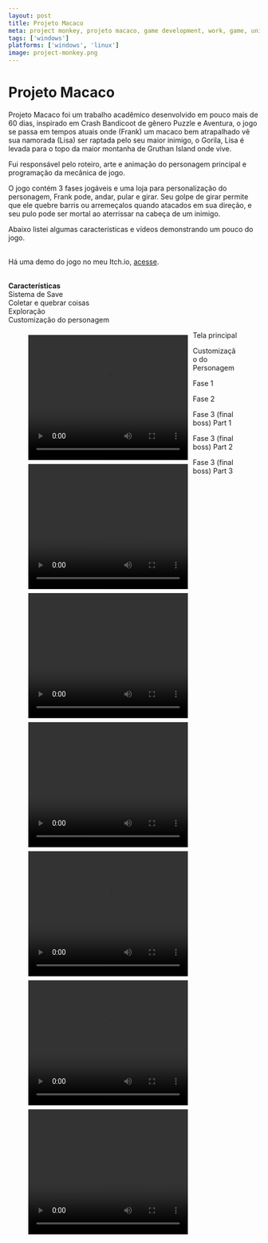 ```yaml
---
layout: post
title: Projeto Macaco
meta: project monkey, projeto macaco, game development, work, game, unity
tags: ['windows']
platforms: ['windows', 'linux']
image: project-monkey.png
---
```


# Projeto Macaco #

<p>Projeto Macaco foi um trabalho acadêmico desenvolvido em pouco mais de 60 dias, inspirado em Crash Bandicoot de gênero Puzzle e Aventura, o jogo se passa em tempos atuais onde (Frank) um macaco bem atrapalhado vê sua namorada (Lisa) ser raptada pelo seu maior inimigo, o Gorila, Lisa é levada para o topo da maior montanha de Gruthan Island onde vive.</p>

<p>Fui responsável pelo roteiro, arte e animação do personagem principal e programação da mecânica de jogo.</p>

<p>O jogo contém 3 fases jogáveis e uma loja para personalização do personagem, Frank pode, andar, pular e girar. Seu golpe de girar permite que ele quebre barris ou arremeçalos quando atacados em sua direção, e seu pulo pode ser mortal ao aterrissar na cabeça de um inimigo.</p>

Abaixo listei algumas características e vídeos demonstrando um pouco do jogo.<br><br>

Há uma demo do jogo no meu Itch.io, <a href="https://yuriwithowsky.itch.io" target="_blank">acesse</a>.<br><br>

<b>Características</b><br>
Sistema de Save<br>
Coletar e quebrar coisas<br>
Exploração<br>
Customização do personagem<br>


<figure>
    <video width="320" height="250" style="float:left;margin: 8px 10px 0 0" controls>
      <source src="http://yuriwithowsky.github.io/video/MAinScene.mp4" type="video/mp4">
    </video>
    <figcaption>Tela principal</figcaption>
</figure>

<figure>
    <video width="320" height="250" style="float:left;margin: 8px 10px 0 0" controls>
      <source src="http://yuriwithowsky.github.io/video/CustomScene.mp4" type="video/mp4">
    </video>
      <figcaption>Customização do Personagem</figcaption>
</figure>

<figure>
    <video width="320" height="250" style="float:left;margin: 8px 10px 0 0" controls>
      <source src="http://yuriwithowsky.github.io/video/Fase1Scene.mp4" type="video/mp4">
    </video>
  <figcaption>Fase 1</figcaption>
</figure>

<figure>
    <video width="320" height="250" style="float:left;margin: 8px 10px 0 0" controls>
      <source src="http://yuriwithowsky.github.io/video/Fase2Scene.mp4" type="video/mp4">
    </video>
  <figcaption>Fase 2</figcaption>
</figure>

<figure>
    <video width="320" height="250" style="float:left;margin: 8px 10px 0 0" controls>
      <source src="http://yuriwithowsky.github.io/video/Fase3pt1.mp4" type="video/mp4">
    </video>
  <figcaption>Fase 3 (final boss) Part 1</figcaption>
</figure>

<figure>
    <video width="320" height="250" style="float:left;margin: 8px 10px 0 0" controls>
      <source src="http://yuriwithowsky.github.io/video/Fase3pt2.mp4" type="video/mp4">
    </video>
  <figcaption>Fase 3 (final boss) Part 2</figcaption>
</figure>

<figure>
    <video width="320" height="250" style="float:left;margin: 8px 10px 0 0" controls>
      <source src="http://yuriwithowsky.github.io/video/Fase3pt3.mp4" type="video/mp4">
    </video>
  <figcaption>Fase 3 (final boss) Part 3</figcaption>
</figure>
